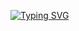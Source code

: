 [![Typing SVG](https://readme-typing-svg.herokuapp.com?color=%2336BCF7&lines=sudo+cd+/root/extrapolation/cat.jpg)](https://git.io/typing-svg)
